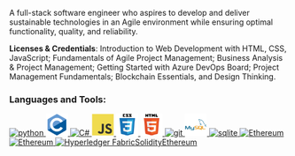 A full-stack software engineer who aspires to develop and deliver sustainable technologies in an Agile environment while ensuring optimal functionality, quality, and reliability.
 
**Licenses & Credentials**: Introduction to Web Development with HTML, CSS, JavaScript; Fundamentals of Agile Project Management; Business Analysis & Project Management; Getting Started with Azure DevOps Board; Project Management Fundamentals; Blockchain Essentials, and Design Thinking.


<h3 align="left"> <b> Languages and Tools: </b> </h3>
<p align="left">
 
  <a href="https://www.python.org" target="_blank"> <img src="https://images.squarespace-cdn.com/content/v1/5b4e1bf64611a0bf2f92025f/1532287344279-PZPG9ZVYB8BGX1W5HATC/python-logo.jpg" alt="python" width="40" height="40"/> </a> 
 <a href="https://www.cprogramming.com/" target="_blank"> <img src="https://raw.githubusercontent.com/devicons/devicon/master/icons/c/c-original.svg" alt="c" width="40" height="40"/> </a> 
  <a href="https://docs.microsoft.com/en-us/dotnet/csharp/" target="_blank"> <img src="https://static-01.daraz.lk/p/f307f0fe8e6ad00a762cee4ff2889c43.jpg" alt="C#" width="40" height="40"/> </a> 
 <a href="https://developer.mozilla.org/en-US/docs/Web/JavaScript" target="_blank"> <img src="https://raw.githubusercontent.com/devicons/devicon/master/icons/javascript/javascript-original.svg" alt="javascript" width="40" height="40"/> </a> 
 <a href="https://www.w3schools.com/css/" target="_blank"> <img src="https://raw.githubusercontent.com/devicons/devicon/master/icons/css3/css3-original-wordmark.svg" alt="css3" width="40" height="40"/> </a> 
 <a href="https://www.w3.org/html/" target="_blank"> <img src="https://raw.githubusercontent.com/devicons/devicon/master/icons/html5/html5-original-wordmark.svg" alt="html5" width="40" height="40"/> </a> 
<a href="https://git-scm.com/" target="_blank"> <img src="https://www.vectorlogo.zone/logos/git-scm/git-scm-icon.svg" alt="git" width="40" height="40"/> </a> 
 <a href="https://www.mysql.com/" target="_blank"> <img src="https://raw.githubusercontent.com/devicons/devicon/master/icons/mysql/mysql-original-wordmark.svg" alt="mysql" width="40" height="40"/> </a>
 <a href="https://www.sqlite.org/" target="_blank"> <img src="https://www.vectorlogo.zone/logos/sqlite/sqlite-icon.svg" alt="sqlite" width="40" height="40"/> </a> 
 <a href="https://ethereum.org/en/" target="_blank"> <img src="https://play-lh.googleusercontent.com/HII6PADUEGHBXs_EhvB67Nfdn5nxMpyx51mZxAghukYNqEB5LysYPB1afCctDAud1ho" alt="Ethereum" width="40" height="40"/> </a> 
 <a href="https://soliditylang.org/" target="_blank"> <img src="https://encrypted-tbn0.gstatic.com/images?q=tbn:ANd9GcRnnL8mJql9x-TdjLGrX_JGElFsAAzs3JL4j-oEXKMJ1j3rspq6nspt5xiC77et5SC20EA&usqp=CAU" alt="Ethereum" width="40" height="40"/> </a> 
  <a href="https://www.hyperledger.org/use/fabric" target="_blank"> <img src="https://chainstack.com/wp-content/uploads/2020/07/fabric.png" alt="Hyperledger FabricSolidityEthereum" width="40" height="40"/> </a> 





